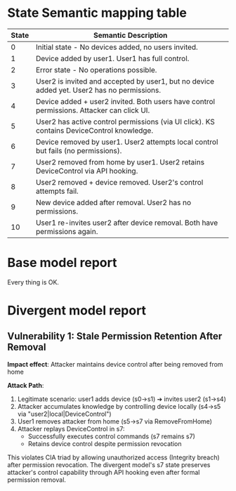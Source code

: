 

# State Semantic mapping table
| State | Semantic Description |
|-------|-----------------------|
| 0     | Initial state - No devices added, no users invited. |
| 1     | Device added by user1. User1 has full control. |
| 2     | Error state - No operations possible. |
| 3     | User2 is invited and accepted by user1, but no device added yet. User2 has no permissions. |
| 4     | Device added + user2 invited. Both users have control permissions. Attacker can click UI. |
| 5     | User2 has active control permissions (via UI click). KS contains DeviceControl knowledge. |
| 6     | Device removed by user1. User2 attempts local control but fails (no permissions). |
| 7     | User2 removed from home by user1. User2 retains DeviceControl via API hooking. |
| 8     | User2 removed + device removed. User2's control attempts fail. |
| 9     | New device added after removal. User2 has no permissions. |
| 10    | User1 re-invites user2 after device removal. Both have permissions again. |

# Base model report
Every thing is OK.

# Divergent model report
## Vulnerability 1: Stale Permission Retention After Removal
**Impact effect**: Attacker maintains device control after being removed from home  

**Attack Path**:
1. Legitimate scenario: user1 adds device (s0→s1) ➔ invites user2 (s1→s4)  
2. Attacker accumulates knowledge by controlling device locally (s4→s5 via "user2|local|DeviceControl")  
3. User1 removes attacker from home (s5→s7 via RemoveFromHome)  
4. Attacker replays DeviceControl in s7:  
   - Successfully executes control commands (s7 remains s7)  
   - Retains device control despite permission revocation  

This violates CIA triad by allowing unauthorized access (Integrity breach) after permission revocation. The divergent model's s7 state preserves attacker's control capability through API hooking even after formal permission removal.